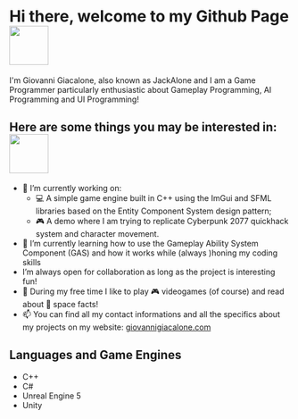 # Hi there, welcome to my Github Page <img src="https://github.com/JackAlone96/JackAlone96/assets/120993578/44c46333-c7f7-460e-baf5-f87ab7a8475e" width="70" height="70">

I'm Giovanni Giacalone, also known as JackAlone and I am a Game Programmer particularly enthusiastic about Gameplay Programming, AI Programming and UI Programming!

## Here are some things you may be interested in: <img src="https://github.com/JackAlone96/JackAlone96/assets/120993578/bea17971-8ebe-4e17-8d9b-af975fd74f7e" width="70" height="70">

- 🔭 I’m currently working on:
    - :computer: A simple game engine built in C++ using the ImGui and SFML libraries based on the Entity Component System design pattern;
    - :video_game: A demo where I am trying to replicate Cyberpunk 2077 quickhack system and character movement.
- 🌱 I’m currently learning how to use the Gameplay Ability System Component (GAS) and how it works while (always )honing my coding skills 
- I’m always open for collaboration as long as the project is interesting fun!
- :battery: During my free time I like to play :video_game: videogames (of course) and read about :space_invader: space facts!
- 📫 You can find all my contact informations and all the specifics about my projects on my website: [giovannigiacalone.com](https://giovannigiacalone.com/)

## Languages and Game Engines
- C++
- C#
- Unreal Engine 5
- Unity
